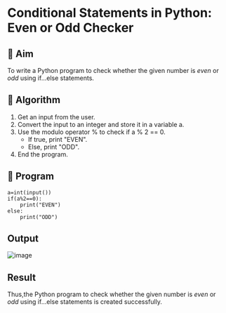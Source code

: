 # Conditional Statements in Python: Even or Odd Checker

## 🎯 Aim

To write a Python program to check whether the given number is *even* or *odd* using if...else statements.

## 🧠 Algorithm

1. Get an input from the user.
2. Convert the input to an integer and store it in a variable a.
3. Use the modulo operator % to check if a % 2 == 0.
   - If true, print "EVEN".
   - Else, print "ODD".
4. End the program.

## 🧾 Program

```
a=int(input())
if(a%2==0):
    print("EVEN")
else:
    print("ODD")
```

## Output

![image](https://github.com/user-attachments/assets/e5040a25-ef1a-45d9-9084-08589fabb85d)

## Result
 Thus,the Python program to check whether the given number is *even* or *odd* using if...else statements is created successfully.
